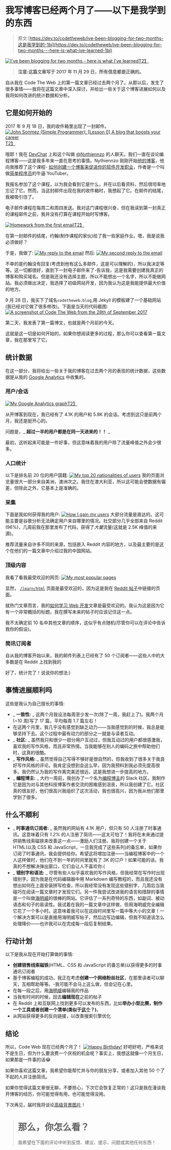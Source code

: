 # 我写博客已经两个月了——以下是我学到的东西

> 原文:[https://dev.to/codetheweb/ive-been-blogging-for-two-months-这是我学到的-1bj](https://dev.to/codetheweb/ive-been-blogging-for-two-months---here-is-what-ive-learned-1bj)

[![I've been blogging for two months - here is what I've learned](../Images/5c3f13889333c3a9dcdf13aebb17429d.png)T2】](https://res.cloudinary.com/practicaldev/image/fetch/s--9pdw0x-R--/c_limit%2Cf_auto%2Cfl_progressive%2Cq_auto%2Cw_880/https://codetheweb.blog/assets/img/posts/two-months/cover.jpg)

> **注意:这篇文章写于 2017 年 11 月 29 日，所有信息都是正确的。**

自从我在 Code The Web 上的第一篇文章已经过去两个月了。从那以后，发生了很多事情——我将在这篇文章中深入探讨，并给出一些关于这个博客进展如何以及我将如何改进的统计数据和分析。

## [](#how-it-started)它是如何开始的

2017 年 9 月 18 日，我的收件箱里出现了一封邮件。[![John Sonmez (Simple Programmer): [Lesson 0] A blog that boosts your career](../Images/dc5529cc9c4dbdca6e43379c7c75d923.png)T2】](https://res.cloudinary.com/practicaldev/image/fetch/s--kujCeCtA--/c_limit%2Cf_auto%2Cfl_progressive%2Cq_auto%2Cw_880/https://codetheweb.blog/assets/img/posts/two-months/intro-email.png)

哦耶！我在 [DevChat](https://codetheweb.blog/2017/11/24/devchat/) 上和这个叫做 [@Nythiennzo](https://www.nythiennzo.codes/) 的人聊天。我们一直在谈论编程博客——这是我多年来一直在思考的事情。Nythiennzo 刚刚开始[他的博客](https://www.nythiennzo.codes/)，他向我推荐了这个课程- [如何创建一个博客来促进你的软件开发职业](//simpleprogrammer.com/blog-course)，作者是一个叫做[简单程序员](https://www.youtube.com/user/jsonmez)的牛逼 YouTuber。

我报名参加了这个课程，以为我会看到它是什么，并在以后看资料，然后很坦率地忘记了它。然而，当这封邮件出现在我的收件箱时，我想起了它。在邮件的结尾，我被吸引住了。

电子邮件课程在每周二和周四发送。我对这门课程很兴奋，但在我读到第一封真正的课程邮件之前，我并没有打算在课程开始时写博客。

[![Homework from the first email](../Images/a3cb3aa55c72e60b348be11404b30e06.png)T2】](https://res.cloudinary.com/practicaldev/image/fetch/s--EbRJYZeV--/c_limit%2Cf_auto%2Cfl_progressive%2Cq_auto%2Cw_880/https://codetheweb.blog/assets/img/posts/two-months/hw-1.png)

在第一封邮件的结尾，约翰(制作课程的家伙)给了我一些家庭作业。嗯，我是说我必须做好？

于是，我做了: [![My reply to the email](../Images/030d37822c088dae2a70a8dd035ec4a8.png)](https://res.cloudinary.com/practicaldev/image/fetch/s--DAWPkHk6--/c_limit%2Cf_auto%2Cfl_progressive%2Cq_auto%2Cw_880/https://codetheweb.blog/assets/img/posts/two-months/hw-1-reply.png) 然后: [![My second reply to the email](../Images/c934a502e60258becd4656f019f1c5a5.png)](https://res.cloudinary.com/practicaldev/image/fetch/s--2Pu8sgE4--/c_limit%2Cf_auto%2Cfl_progressive%2Cq_auto%2Cw_880/https://codetheweb.blog/assets/img/posts/two-months/hw-1-reply-2.png)

不幸的是约翰没有回复(考虑到他有这么多邮件，这是可以理解的)，所以我决定等等。这一切都很好，直到下一封电子邮件来了-告诉我，这是我需要创建我真正的博客和购买域名。但是我还没有选择主题，所以不能想出一个名字，所以不能做网站。我必须做出决定，我选择了初级网站开发，因为我认为这是我能提供最大价值的地方。

9 月 28 日，我买下了域名`codetheweb.blog`,用 Jekyll 的模板建了一个基础网站(我已经对它做了很多修改)。下面是当天的代码截图: [![A screenshot of Code The Web from the 28th of September 2017](../Images/d374194dd662af5730288c88f3b1bc6a.png)](https://res.cloudinary.com/practicaldev/image/fetch/s--CR9UVZVo--/c_limit%2Cf_auto%2Cfl_progressive%2Cq_auto%2Cw_880/https://codetheweb.blog/assets/img/posts/two-months/first-day.png)

第二天，我发表了第一篇博文，也就是两个月前的今天。

这就是这一切是如何开始的，如果你想阅读更多的过程，那么你可以查看第一篇文章，我在那里写了它。

## [](#stats)统计数据

在这一部分，我将给出一些关于我的博客在过去两个月的表现的统计数据，这些数据是从我的 [Google Analytics](https://analytics.google.com/) 中收集的。

### [](#users-sessions)用户/会话

[![My Google Analytics graph](../Images/349d5856554c995d57376e45b8c82c84.png)T2】](https://res.cloudinary.com/practicaldev/image/fetch/s--HWzrMcjJ--/c_limit%2Cf_auto%2Cfl_progressive%2Cq_auto%2Cw_880/https://codetheweb.blog/assets/img/posts/two-months/ga-home-graph.png)

从开博客到现在，我已经有了 4.1K 的用户和 5.8K 的会话。考虑到这只是前两个月，我还是挺开心的。

问题是，_ **超过一半的用户都是在同一天进来的！！** _

最初，这听起来可能是一件好事，但这意味着我的用户除了流量峰值之外会少很多。

### [](#demographics)人口统计

以下是排名前 20 位的用户国籍: [![My top 20 nationalities of users](../Images/d349a34e5d2268815af8155ce1119451.png)](https://res.cloudinary.com/practicaldev/image/fetch/s--CMbAuljt--/c_limit%2Cf_auto%2Cfl_progressive%2Cq_auto%2Cw_880/https://codetheweb.blog/assets/img/posts/two-months/ga-geo.png) 我的页面浏览量很大一部分来自美洲，澳洲次之。我住在澳大利亚，所以这可能会使数据有偏差，但除此之外，它基本上是准确的。

### [](#acquisition)采集

下面是我如何获得我的用户: [![How I gain my users](../Images/3c206fd39254db7ad2ac280ba8fe0680.png)](https://res.cloudinary.com/practicaldev/image/fetch/s--US0aoeWg--/c_limit%2Cf_auto%2Cfl_progressive%2Cq_auto%2Cw_880/https://codetheweb.blog/assets/img/posts/two-months/ga-acquisition.png) 大部分流量是直达的。这可能主要是谷歌分析无法确定用户来自哪里的情况。社交部分几乎全部来自 Reddit (96%)，几周前我在那里发布了代码，获得了*大量*流量(这就是 2.5K 峰值的来源)。

推荐流量来自许多不同的来源，包括嵌入 Reddit 内容的地方，以及最主要的是这个在他们的一篇文章中介绍过我的中国网站。

### [](#top-content)顶级内容

我看了看我最受欢迎的网页: [![My most popular pages](../Images/c8683b37972440a66e9a5e287fdaf706.png)](https://res.cloudinary.com/practicaldev/image/fetch/s--j8DOVdWc--/c_limit%2Cf_auto%2Cfl_progressive%2Cq_auto%2Cw_880/https://codetheweb.blog/assets/img/posts/two-months/ga-content.png)

显然， [`/learn/html`](https://codetheweb.blog/learn/html) 页面是最受欢迎的，因为这是我在 [Reddit 帖子](https://www.reddit.com/r/learnprogramming/comments/7c7rd5/i_just_finished_writing_9_tutorials_on_html/)中链接的页面。

就热门文章而言，我的[如何学习 Web 开发](https://codetheweb.blog/2017/10/04/how-to-learn-web-development/)文章是最受欢迎的。我认为这是因为它有一个非常概括的标题，我在撰写未来的帖子时应该记住这一点。

我不太确定前 10 名中其他文章的顺序，这似乎有点随机(尽管你可以在评论中告诉我你的假设)。

### [](#newsletter-subscribers)简讯订阅者

自从我的博客开始以来，我的邮件列表上已经有了 50 个订阅者——这些人中的大多数是在 Reddit 上找到我的

好了，统计完了！说说你的想法:)

## [](#what-went-well)事情进展顺利吗

这些是我认为自己擅长的事情:

*   _ **一致性:** _ 这两个月我设法每周至少发一次(除了一周，我赶上了)。我两个月(~10 周)写了 17 篇，平均每周 1.7 篇左右！
*   在这两个月里，我几乎没有感觉到缺乏动力——当我感觉到的时候，我总是能够坚持下去。这个过程中最有动力的部分之一就是与读者互动。
*   _ **社区:** _ 虽然我只和很少一部分用户互动过，但我互动过的用户都很感激我，喜欢我的写作风格，而且非常热情。当我能够在别人的编码之旅中帮助他们时，这真的很酷。
*   _ **写作风格:** _ 虽然觉得自己写得不够好是很自然的，但我收到了很多关于我良好写作风格的评论。我肯定没想到会这么早，因为我预料到我必须先提高很多。我仍然认为我的写作离完美还很远，这是我想进一步提高的地方。
*   _ **编程博主:** _ 大约一周前，我创办了一个名为[编程博主](https://programmingbloggers.herokuapp.com/)的 Slack 社区。我制作它是因为对与其他科技博客作者交流的困难感到沮丧，所以我创建了它。社区真的很友好，他们很高兴我组织了这次活动，我也很高兴，因为我从他们那里学到了很多。

## [](#what-didnt-go-well)什么不顺利

*   _ **时事通讯订阅者:** _ 虽然我的网站有 4.1K 用户，但只有 50 人注册了时事通讯。这意味着只有 *1.2%* 的人注册了简讯——这太可怕了！我将在未来通过提供销售线索磁铁来改善这一点——激励人们注册。我将创建一个关于 HTML(以及 CSS 和 JavaScript，一旦我完成了这些系列)的备忘单，如果你订阅了时事通讯，我会提供给你。希望这将增加注册——当编程博客中的一个人这样做时，他们在不到一年的时间里就有了 3K 的订户！如果可能的话，我真的不想解决弹出窗口，它们会让人不喜欢你:(
*   _ **错别字和语法:** _ 尽管有些人似乎喜欢我的写作风格，但我经常在写作时出现错别字。因为我是在代码编辑器中用 Markdown 编写教程的，而且我还没有想出如何在上面安装拼写检查，所以我经常没有发现这些错别字，几周后当我碰巧在阅读一篇文章时才发现它们。另一件我尝试改进我的语言和措辞的事情是一个叫做[海明威](http://www.hemingwayapp.com/)的很棒的网站。它评估了一系列奇特的东西，如副词、被动语态和句子的易读性。我试着在我的一篇文章中这样做，但用海明威完全编辑它花了一个多小时。这意味着我可以在这段时间里写一篇中等大小的文章！一个解决方案可以是直接用海明威写帖子，然后边写边编辑，但我不知道该怎么处理降价——也许我可以在完成每一段后复制结果。

## [](#action-plan)行动计划

以下是我从现在开始打算做的事情:

*   **创建销售线索磁铁**(HTML、CSS 和 JavaScript 的备忘单)以获得更多的时事通讯订阅者
*   基于博客编程的成功，我正在考虑**创建一个网络粉丝社区**，在那里读者可以聊天，互相帮助等等。-我可能不会马上这么做，但会记在心里。
*   在每一段之后，用[海明威](http://www.hemingwayapp.com/)编辑我的作品
*   当我有时间的时候，回去**编辑现在**之前的帖子
*   在 Reddit 上和互联网上找到更多可以发布的东西，比如**举办小型比赛，制作一个工具或者创建一个清单(类似于[这个](https://frontendchecklist.io/)？)**。
*   从网站获得更多的反向链接，以改善搜索引擎优化

## [](#conclusion)结论

所以，Code Web 现在已经两个月了！ [![Happy Birthday!](../Images/ffa2a92c4714ab4458df53f14bbda43d.png)](https://res.cloudinary.com/practicaldev/image/fetch/s--ZOCXdops--/c_limit%2Cf_auto%2Cfl_progressive%2Cq_66%2Cw_880/https://codetheweb.blog/assets/img/posts/two-months/happy-birthday.gif) 
好吧好吧，严格来说不是生日，但为什么要浪费一个庆祝的机会呢？事实上，我想这就像一个月生日，如果那是一件事的话😂

如果你喜欢这篇文章，我希望你能帮忙并与你的朋友分享，或者加入其他 50 个了不起的人并注册简讯。

如果你觉得这篇文章很无聊，不要担心，下次它会恢复正常的！这只是我在漫谈我开博客的经历，你可能觉得有用，也可能觉得没用。

下次再见，届时我将谈论[高级背景图片](https://codetheweb.blog/2017/12/02/css-advanced-background-images/)！

> # [](#so-what-do-you-think)那么，你怎么看？
> 
> 我希望在下面的评论中听到反馈、建议、提示、问题或其他任何东西！
